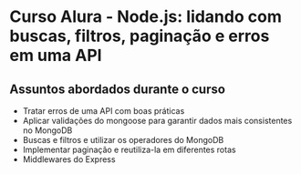 # Curso Alura - Node.js: lidando com buscas, filtros, paginação e erros em uma API

## Assuntos abordados durante o curso
- Tratar erros de uma API com boas práticas
- Aplicar validações do mongoose para garantir dados mais consistentes no MongoDB
- Buscas e filtros e utilizar os operadores do MongoDB
- Implementar paginação e reutiliza-la em diferentes rotas
- Middlewares do Express
